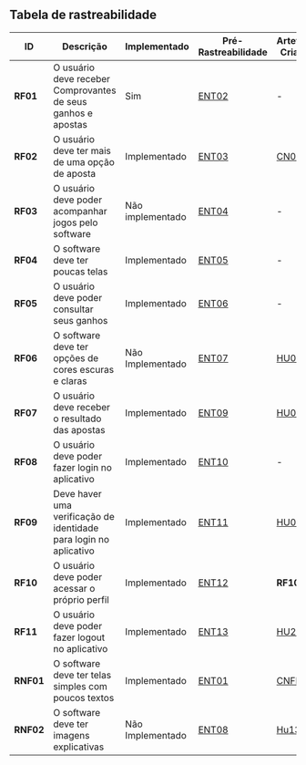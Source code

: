 

## Tabela de rastreabilidade

| **ID** | **Descrição**                   |   **Implementado** | **Pré-Rastreabilidade**| **Artefatos Criados**            | **Elos**       |
| ----- | -------------------------------- | ---------------------- | ----------- | ---------------------------- | ---------- |
| **RF01** | O usuário deve receber Comprovantes de seus ganhos e apostas | Sim | [ENT02](./Técnicas/Entrevista.md/#pela-entrevista-1-foi-identificado) |  - | **RF01** |
| **RF02** | O usuário deve ter mais de uma opção de aposta | Implementado | [ENT03](./Técnicas/Entrevista.md/#pela-entrevista-1-foi-identificado) | [CN03](../Modelagem/Cenários.md) | **RF02** |
| **RF03** | O usuário deve poder acompanhar jogos pelo software | Não implementado | [ENT04](./Técnicas/Entrevista.md/#pela-entrevista-1-foi-identificado) | - | **RF03** |
| **RF04** | O software deve ter poucas telas | Implementado | [ENT05](./Técnicas/Entrevista.md/#pela-entrevista-1-foi-identificado) | - | **RF04** |
| **RF05** | O usuário deve poder consultar seus ganhos | Implementado | [ENT06](./Técnicas/Entrevista.md/#pela-entrevista-1-foi-identificado) | - | **RF05** | 
| **RF06** | O software deve ter opções de cores escuras e claras | Não Implementado | [ENT07](./Técnicas/Entrevista.md/#pela-entrevista-1-foi-identificado) | [HU01](../Modelagem/Ágil/História%20de%20usuário.md) | [suportabilidade](../Modelagem/Especificação%20Suplementar.md) | **RF06** |
| **RF07** | O usuário deve receber o resultado das apostas | Implementado | [ENT09](./Técnicas/Entrevista.md/#pela-entrevista-1-foi-identificado) | [HU03](../Modelagem/Ágil/História%20de%20usuário.md) | **RF07** |
| **RF08** | O usuário deve poder fazer login no aplicativo | Implementado | [ENT10](./Técnicas/Entrevista.md/#pela-entrevista-1-foi-identificado) | - | **RF08** | 
| **RF09** | Deve haver uma verificação de identidade para login no aplicativo | Implementado | [ENT11](./Técnicas/Entrevista.md/#pela-entrevista-1-foi-identificado) | [HU02](../Modelagem/Ágil/História%20de%20usuário.md) | **RF09** |
| **RF10** | O usuário deve poder acessar o próprio perfil | Implementado | [ENT12](./Técnicas/Entrevista.md/#pela-entrevista-1-foi-identificado) | **RF10** |
| **RF11** | O usuário deve poder fazer logout no aplicativo | Implementado | [ENT13](./Técnicas/Entrevista.md/#pela-entrevista-1-foi-identificado) |[HU28](../Modelagem/Ágil/História%20de%20usuário.md) | **RF11** |
| **RNF01** | O software deve ter telas simples com poucos textos | Implementado | [ENT01](./Técnicas/Entrevista.md/#pela-entrevista-1-foi-identificado) |  [CNFR01](../Modelagem/Ágil/NFR.md) | **RFnN01** |
| **RNF02** | O software deve ter imagens explicativas | Não Implementado | [ENT08](./Técnicas/Entrevista.md/#pela-entrevista-1-foi-identificado) | [Hu13](../Modelagem/Ágil/História%20de%20usuário.md) | **RNF02** |